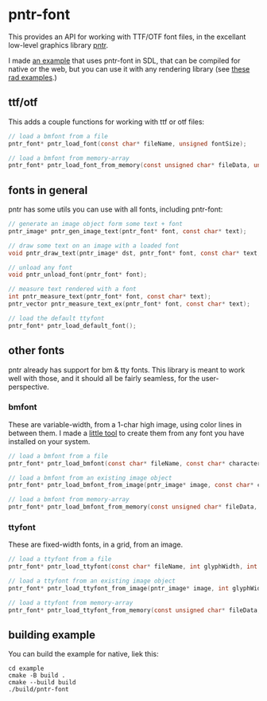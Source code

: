 # pntr-font

This provides an API for working with TTF/OTF font files, in the excellant low-level graphics library [pntr](https://github.com/robloach/pntr).

I made [an example](./example) that uses pntr-font in SDL, that can be compiled for native or the web, but you can use it with any rendering library (see [these rad examples](https://github.com/RobLoach/pntr/tree/master/examples).)

## ttf/otf

This adds a couple functions for working with ttf or otf files:

```c
// load a bmfont from a file
pntr_font* pntr_load_font(const char* fileName, unsigned fontSize);

// load a bmfont from memory-array
pntr_font* pntr_load_font_from_memory(const unsigned char* fileData, unsigned int dataSize, unsigned fontSize);
```

## fonts in general

pntr has some utils you can use with all fonts, including pntr-font:

```c
// generate an image object form some text + font
pntr_image* pntr_gen_image_text(pntr_font* font, const char* text);

// draw some text on an image with a loaded font
void pntr_draw_text(pntr_image* dst, pntr_font* font, const char* text, int posX, int posY);

// unload any font
void pntr_unload_font(pntr_font* font);

// measure text rendered with a font
int pntr_measure_text(pntr_font* font, const char* text);
pntr_vector pntr_measure_text_ex(pntr_font* font, const char* text);

// load the default ttyfont
pntr_font* pntr_load_default_font();
```

## other fonts

pntr already has support for bm & tty fonts. This library is meant to work well with those, and it should all be fairly seamless, for the user-perspective.


### bmfont

These are variable-width, from a 1-char high image, using color lines in between them. I made a [little tool](https://lovefont.surge.sh) to create them from any font you have installed on your system.

```c
// load a bmfont from a file
pntr_font* pntr_load_bmfont(const char* fileName, const char* characters);

// load a bmfont from an existing image object
pntr_font* pntr_load_bmfont_from_image(pntr_image* image, const char* characters);

// load a bmfont from memory-array
pntr_font* pntr_load_bmfont_from_memory(const unsigned char* fileData, unsigned int dataSize, const char* characters);
```

### ttyfont

These are fixed-width fonts, in a grid, from an image.

```c
// load a ttyfont from a file
pntr_font* pntr_load_ttyfont(const char* fileName, int glyphWidth, int glyphHeight, const char* characters);

// load a ttyfont from an existing image object
pntr_font* pntr_load_ttyfont_from_image(pntr_image* image, int glyphWidth, int glyphHeight, const char* characters);

// load a ttyfont from memory-array
pntr_font* pntr_load_ttyfont_from_memory(const unsigned char* fileData, unsigned int dataSize, int glyphWidth, int glyphHeight, const char* characters);
```

## building example

You can build the example for native, liek this:

```
cd example
cmake -B build .
cmake --build build
./build/pntr-font
```
